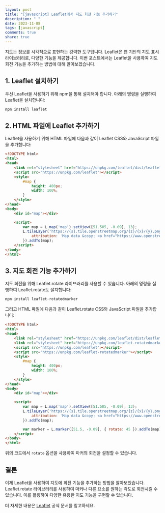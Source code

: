 ```yaml
---
layout: post
title: "[javascript] Leaflet에서 지도 회전 기능 추가하기"
description: " "
date: 2023-11-08
tags: [javascript]
comments: true
share: true
---
```


지도는 정보를 시각적으로 표현하는 강력한 도구입니다. Leaflet은 웹 기반의 지도 표시 라이브러리로, 다양한 기능을 제공합니다. 이번 포스트에서는 Leaflet을 사용하여 지도 회전 기능을 추가하는 방법에 대해 알아보겠습니다.

## 1. Leaflet 설치하기

우선 Leaflet을 사용하기 위해 npm을 통해 설치해야 합니다. 아래의 명령을 실행하여 Leaflet을 설치합니다:

```javascript
npm install leaflet
```

## 2. HTML 파일에 Leaflet 추가하기

Leaflet을 사용하기 위해 HTML 파일에 다음과 같이 Leaflet CSS와 JavaScript 파일을 추가합니다:

```html
<!DOCTYPE html>
<html>
<head>
    <link rel="stylesheet" href="https://unpkg.com/leaflet/dist/leaflet.css" />
    <script src="https://unpkg.com/leaflet"></script>
    <style>
        #map {
            height: 400px;
            width: 100%;
        }
    </style>
</head>
<body>
    <div id="map"></div>

    <script>
        var map = L.map('map').setView([51.505, -0.09], 13);
        L.tileLayer('https://{s}.tile.openstreetmap.org/{z}/{x}/{y}.png', {
            attribution: 'Map data &copy; <a href="https://www.openstreetmap.org/">OpenStreetMap</a> contributors'
        }).addTo(map);
    </script>
</body>
</html>
```

## 3. 지도 회전 기능 추가하기

지도 회전을 위해 Leaflet.rotate 라이브러리를 사용할 수 있습니다. 아래의 명령을 실행하여 Leaflet.rotate도 설치합니다:

```javascript
npm install leaflet-rotatedmarker
```

그리고 HTML 파일에 다음과 같이 Leaflet.rotate CSS와 JavaScript 파일을 추가합니다:

```html
<!DOCTYPE html>
<html>
<head>
    <link rel="stylesheet" href="https://unpkg.com/leaflet/dist/leaflet.css" />
    <link rel="stylesheet" href="https://unpkg.com/leaflet-rotatedmarker/dist/leaflet.rotatedMarker.css" />
    <script src="https://unpkg.com/leaflet"></script>
    <script src="https://unpkg.com/leaflet-rotatedmarker"></script>
    <style>
        #map {
            height: 400px;
            width: 100%;
        }
    </style>
</head>
<body>
    <div id="map"></div>

    <script>
        var map = L.map('map').setView([51.505, -0.09], 13);
        L.tileLayer('https://{s}.tile.openstreetmap.org/{z}/{x}/{y}.png', {
            attribution: 'Map data &copy; <a href="https://www.openstreetmap.org/">OpenStreetMap</a> contributors'
        }).addTo(map);

        var marker = L.marker([51.5, -0.09], { rotate: 45 }).addTo(map);
    </script>
</body>
</html>
```

위의 코드에서 `rotate` 옵션을 사용하여 마커의 회전을 설정할 수 있습니다.

## 결론

이제 Leaflet을 사용하여 지도에 회전 기능을 추가하는 방법을 알아보았습니다. Leaflet.rotate 라이브러리를 사용하여 마커나 다른 요소를 원하는 각도로 회전시킬 수 있습니다. 이를 활용하여 다양한 유용한 지도 기능을 구현할 수 있습니다.

더 자세한 내용은 [Leaflet](https://leafletjs.com/) 공식 문서를 참고하세요.